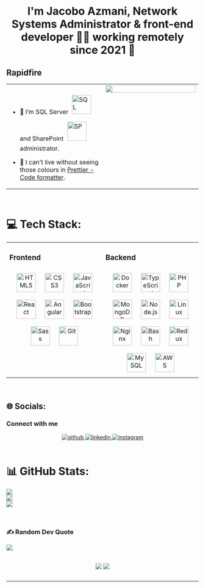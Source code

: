 # <div align="center">I'm Jacobo Azmani, Network Systems Administrator & front-end developer 👨‍💻 working remotely since 2021 🚀</div>

## Rapidfire

<table><tr><td valign="top" width="50%">

- 🌱 I’m SQL Server<img style="margin: 10px" src="https://camo.githubusercontent.com/14726342b1a25d6475d3c626d22d56f3d04c308107ff8ccba021f551ce247e28/68747470733a2f2f696d672e69636f6e73382e636f6d2f636f6c6f722f3435322f6d6963726f736f66742d73716c2d7365727665722e706e67" alt="SQL" height="50" /> and SharePoint<img style="margin: 10px" src="https://th.bing.com/th/id/R.c47c29f92d85d26fc156563f847200fc?rik=pwYV1KS6%2fUeT2g&pid=ImgRaw&r=0" alt="SP" height="50" /> administrator.

- 💬 I can't live without seeing those colours in [Prettier - Code formatter](https://marketplace.visualstudio.com/items?itemName=esbenp.prettier-vscode).

</td><td valign="top" width="50%">

<div align="center">
<img src="https://th.bing.com/th/id/R.96c8c3ef9b2760ab7c31c93bc7f604ee?rik=pyOn0UjwctAZkA&pid=ImgRaw&r=0" align="center" style="width: 100%" />
</div>

</td></tr></table>  
<br/>

# 💻 Tech Stack:

<table><tr><td valign="top" width="50%">

### Frontend

<div align="center">  
<img style="margin: 10px" src="https://profilinator.rishav.dev/skills-assets/html5-original-wordmark.svg" alt="HTML5" height="50" />  
<img style="margin: 10px" src="https://profilinator.rishav.dev/skills-assets/css3-original-wordmark.svg" alt="CSS3" height="50" />  
<img style="margin: 10px" src="https://profilinator.rishav.dev/skills-assets/javascript-original.svg" alt="JavaScript" height="50" />  
<img style="margin: 10px" src="https://profilinator.rishav.dev/skills-assets/react-original-wordmark.svg" alt="React" height="50" />  
<img style="margin: 10px" src="https://profilinator.rishav.dev/skills-assets/angularjs-original.svg" alt="Angular" height="50" />  
<img style="margin: 10px" src="https://profilinator.rishav.dev/skills-assets/bootstrap-plain.svg" alt="Bootstrap" height="50" />  
<img style="margin: 10px" src="https://profilinator.rishav.dev/skills-assets/sass-original.svg" alt="Sass" height="50" />  
<img style="margin: 10px" src="https://profilinator.rishav.dev/skills-assets/git-scm-icon.svg" alt="Git" height="50" />  
</div>

</td><td valign="top" width="50%">

### Backend

<div align="center">  
<img style="margin: 10px" src="https://profilinator.rishav.dev/skills-assets/docker-original-wordmark.svg" alt="Docker" height="50" />  
<img style="margin: 10px" src="https://profilinator.rishav.dev/skills-assets/typescript-original.svg" alt="TypeScript" height="50" />  
<img style="margin: 10px" src="https://profilinator.rishav.dev/skills-assets/php-original.svg" alt="PHP" height="50" />  
<img style="margin: 10px" src="https://profilinator.rishav.dev/skills-assets/mongodb-original-wordmark.svg" alt="MongoDB" height="50" />  
<img style="margin: 10px" src="https://profilinator.rishav.dev/skills-assets/nodejs-original-wordmark.svg" alt="Node.js" height="50" />  
<img style="margin: 10px" src="https://profilinator.rishav.dev/skills-assets/linux-original.svg" alt="Linux" height="50" />  
<img style="margin: 10px" src="https://profilinator.rishav.dev/skills-assets/nginx-original.svg" alt="Nginx" height="50" />  
<img style="margin: 10px" src="https://profilinator.rishav.dev/skills-assets/gnu_bash-icon.svg" alt="Bash" height="50" />  
<img style="margin: 10px" src="https://profilinator.rishav.dev/skills-assets/redux-original.svg" alt="Redux" height="50" />  
<img style="margin: 10px" src="https://profilinator.rishav.dev/skills-assets/mysql-original-wordmark.svg" alt="MySQL" height="50" />  
<img style="margin: 10px" src="https://profilinator.rishav.dev/skills-assets/amazonwebservices-original-wordmark.svg" alt="AWS" height="50" />  
</div>

</td></tr></table>

<br/>

## 🌐 Socials:

### Connect with me

<div align="center">
<a href="https://github.com/jacobo87" target="_blank">
<img src=https://img.shields.io/badge/github-%2324292e.svg?&style=for-the-badge&logo=github&logoColor=white alt=github style="margin-bottom: 5px;" />
</a>
<a href="https://linkedin.com/in/jacobo-azmani" target="_blank">
<img src=https://img.shields.io/badge/linkedin-%231E77B5.svg?&style=for-the-badge&logo=linkedin&logoColor=white alt=linkedin style="margin-bottom: 5px;" />
</a>
<a href="https://instagram.com/jacoazma" target="_blank">
<img src=https://img.shields.io/badge/instagram-%23000000.svg?&style=for-the-badge&logo=instagram&logoColor=white alt=instagram style="margin-bottom: 5px;" />
</a>  
</div>

<br/>

# 📊 GitHub Stats:

![](https://github-readme-stats.vercel.app/api?username=jacobo87&theme=onedark&hide_border=false&include_all_commits=false&count_private=false)<br/>
![](https://github-readme-streak-stats.herokuapp.com/?user=jacobo87&theme=onedark&hide_border=false)<br/>
![](https://github-readme-stats.vercel.app/api/top-langs/?username=jacobo87&theme=onedark&hide_border=false&include_all_commits=false&count_private=false&layout=compact)

<br/>

### ✍️ Random Dev Quote

![](https://quotes-github-readme.vercel.app/api?type=horizontal&theme=radical)

<br/>  

<div align="center">
<img src="https://komarev.com/ghpvc/?username=jacobo87&&style=flat-square" align="center" />
            <a href="https://www.buymeacoffee.com/jacobo87" target="_blank" style="display: inline-block;">
                <img
                    src="https://img.shields.io/badge/Donate-Buy%20Me%20A%20Coffee-orange.svg?style=flat-square" 
                    align="center"
                />
            </a></div>
<br />

---
